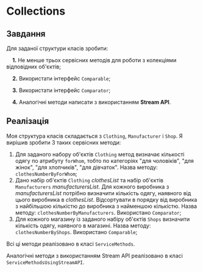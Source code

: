 # Collections
## Завдання
Для заданої структури класів зробити:

&nbsp;&nbsp;&nbsp;&nbsp;**1.** Не менше трьох сервісних методів для роботи з колекціями відповідних об'єктів;

&nbsp;&nbsp;&nbsp;&nbsp;**2.** Використати інтерфейс `Comparable`;

&nbsp;&nbsp;&nbsp;&nbsp;**3.** Використати інтерфейс `Comparator`;

&nbsp;&nbsp;&nbsp;&nbsp;**4.** Аналогічні методи написати з використанням **Stream API**.

## Реалізація
Моя структура класів складається з `Clothing`, `Manufacturer` і `Shop`.
Я вирішив зробити 3 таких сервісних методи:
1. Для заданого набору об'єктів `Clothing` метод визначає кількості одягу по атрибуту `forWhom`, тобто по категоріях "для чоловіків", "для жінок", "для хлопчиків", "для дівчаток".
    Назва методу: `clothesNumberByForWhom`;
2. Дано набір об'єктів `Clothing` *clothesList* та набір об'єктів `Manufacturers` *manufacturersList*. Для кожного виробника з *manufacturersList* потрібно визначити кількість одягу, наявного від цього виробника в *clothesList*. Відсортувати в порядку від виробника з найбільшою кількістю до виробника з найменшою кількістю.
    Назва методу: `clothesNumberByManufacturers`. Використано `Comparator`;
3. Для кожного магазину із заданого набіру об'єктів `Shops` визначити кількість одягу, наявного в магазині.
    Назва методу: `clothesNumberByShops`. Використано `Comparable`;

Всі ці методи реалізовано в класі `ServiceMethods`.

Аналогічні методи з використанням Stream API реалізовано в клаcі `ServiceMethodsUsingStreamAPI`.
